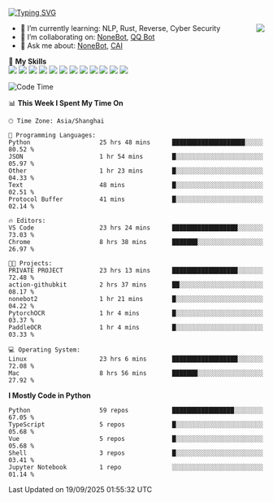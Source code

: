 [![Typing SVG](https://readme-typing-svg.herokuapp.com?size=25&duration=2500&color=8C43EA&vCenter=true&width=200&height=40&lines=Hi+there+%F0%9F%91%8B%F0%9F%8F%BB;I'm+yanyongyu)](https://git.io/typing-svg)

<a href="#">
  <img align="right" src="https://github-readme-stats.vercel.app/api?username=yanyongyu&count_private=true&show_icons=true&bg_color=15,f2f7fd,E0EAFC" />
</a>

- 🌱 I’m currently learning: NLP, Rust, Reverse, Cyber Security
- 👯 I’m collaborating on: [NoneBot](https://github.com/nonebot), [QQ Bot](https://github.com/Mrs4s/go-cqhttp)
- 💬 Ask me about: [NoneBot](https://github.com/nonebot), [CAI](https://github.com/cscs181/CAI)

🌟 **My Skills**  
![](https://img.shields.io/badge/-Python-3e74a2?style=flat-square&logo=Python&logoColor=fff)
![](https://img.shields.io/badge/-TypeScript-3178C6?style=flat-square&logo=TypeScript&logoColor=fff)
![](https://img.shields.io/badge/-Vue-4fc08d?style=flat-square&logo=Vue.js&logoColor=fff)
![](https://img.shields.io/badge/-React-2d98ce?style=flat-square&logo=React&logoColor=fff)
![](https://img.shields.io/badge/-FastAPI-009688?style=flat-square&logo=FastAPI&logoColor=fff)
![](https://img.shields.io/badge/-Linux-000000?style=flat-square&logo=Linux&logoColor=fff)
![](https://img.shields.io/badge/-Docker-2496ED?style=flat-square&logo=Docker&logoColor=fff)
![](https://img.shields.io/badge/-Kubernetes-326CE5?style=flat-square&logo=Kubernetes&logoColor=fff)
![](https://img.shields.io/badge/-GitHub%20Actions-2088FF?style=flat-square&logo=GitHubActions&logoColor=fff)
![](https://img.shields.io/badge/-PostgreSQL-4169E1?style=flat-square&logo=PostgreSQL&logoColor=fff)
![](https://img.shields.io/badge/-Redis-DC382D?style=flat-square&logo=Redis&logoColor=fff)
![](https://img.shields.io/badge/-MongoDB-47A248?style=flat-square&logo=MongoDB&logoColor=fff)

<!--START_SECTION:waka-->
![Code Time](http://img.shields.io/badge/Code%20Time-8%2C022%20hrs%2027%20mins-blue)

📊 **This Week I Spent My Time On** 

```text
🕑︎ Time Zone: Asia/Shanghai

💬 Programming Languages: 
Python                   25 hrs 48 mins      ████████████████████░░░░░   80.52 % 
JSON                     1 hr 54 mins        █░░░░░░░░░░░░░░░░░░░░░░░░   05.97 % 
Other                    1 hr 23 mins        █░░░░░░░░░░░░░░░░░░░░░░░░   04.33 % 
Text                     48 mins             █░░░░░░░░░░░░░░░░░░░░░░░░   02.51 % 
Protocol Buffer          41 mins             █░░░░░░░░░░░░░░░░░░░░░░░░   02.14 % 

🔥 Editors: 
VS Code                  23 hrs 24 mins      ██████████████████░░░░░░░   73.03 % 
Chrome                   8 hrs 38 mins       ███████░░░░░░░░░░░░░░░░░░   26.97 % 

🐱‍💻 Projects: 
PRIVATE PROJECT          23 hrs 13 mins      ██████████████████░░░░░░░   72.48 % 
action-githubkit         2 hrs 37 mins       ██░░░░░░░░░░░░░░░░░░░░░░░   08.17 % 
nonebot2                 1 hr 21 mins        █░░░░░░░░░░░░░░░░░░░░░░░░   04.22 % 
PytorchOCR               1 hr 4 mins         █░░░░░░░░░░░░░░░░░░░░░░░░   03.37 % 
PaddleOCR                1 hr 4 mins         █░░░░░░░░░░░░░░░░░░░░░░░░   03.33 % 

💻 Operating System: 
Linux                    23 hrs 6 mins       ██████████████████░░░░░░░   72.08 % 
Mac                      8 hrs 56 mins       ███████░░░░░░░░░░░░░░░░░░   27.92 % 
```

**I Mostly Code in Python** 

```text
Python                   59 repos            █████████████████░░░░░░░░   67.05 % 
TypeScript               5 repos             █░░░░░░░░░░░░░░░░░░░░░░░░   05.68 % 
Vue                      5 repos             █░░░░░░░░░░░░░░░░░░░░░░░░   05.68 % 
Shell                    3 repos             █░░░░░░░░░░░░░░░░░░░░░░░░   03.41 % 
Jupyter Notebook         1 repo              ░░░░░░░░░░░░░░░░░░░░░░░░░   01.14 % 
```




 Last Updated on 19/09/2025 01:55:32 UTC
<!--END_SECTION:waka-->
